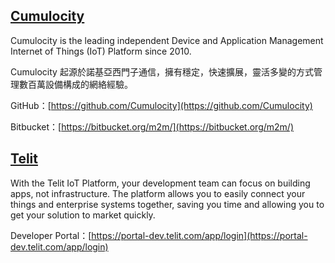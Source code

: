 ## [Cumulocity](https://www.cumulocity.com/)

Cumulocity is the leading independent Device and Application Management Internet of Things \(IoT\) Platform since 2010.

Cumulocity 起源於諾基亞西門子通信，擁有穩定，快速擴展，靈活多變的方式管理數百萬設備構成的網絡經驗。

GitHub：[https://github.com/Cumulocity](https://github.com/Cumulocity)

Bitbucket：[https://bitbucket.org/m2m/](https://bitbucket.org/m2m/)

## [Telit](https://www.telit.com/m2m-iot-products/iot-platforms/iot-platform-overview/)

With the Telit IoT Platform, your development team can focus on building apps, not infrastructure. The platform allows you to easily connect your things and enterprise systems together, saving you time and allowing you to get your solution to market quickly.

Developer Portal：[https://portal-dev.telit.com/app/login](https://portal-dev.telit.com/app/login)

